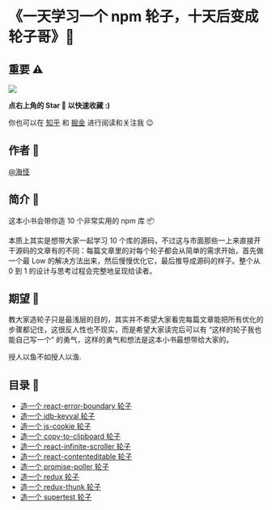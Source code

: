 # 《一天学习一个 npm 轮子，十天后变成轮子哥》💪

## 重要 ⚠️

![](https://img.shields.io/github/stars/Haixiang6123/one-day-one-npm-lib?style=flat-square)

**点右上角的 Star 🌟 以快速收藏 :)**

你也可以在 [知乎](https://www.zhihu.com/column/c_1371023921513472000) 和 [掘金](https://juejin.cn/column/6965512526624718856) 进行阅读和关注我 😉

## 作者 👻

[@海怪](https://yanhaixiang.com/#/)

## 简介 🧐

这本小书会带你造 10 个非常实用的 npm 库 📦

本质上其实是想带大家一起学习 10 个库的源码，不过这与市面那些一上来直接开干源码的文章有的不同：每篇文章里的对每个轮子都会从简单的需求开始，首先做一个最 Low 的解决方法出来，然后慢慢优化它，最后推导成源码的样子。整个从 0 到 1 的设计与思考过程会完整地呈现给读者。

## 期望 🤩

教大家造轮子只是最浅层的目的，其实并不希望大家看完每篇文章能把所有优化的步骤都记住，这很反人性也不现实，而是希望大家读完后可以有 “这样的轮子我也能自己写一个” 的勇气，这样的勇气和想法是这本小书最想带给大家的。

授人以鱼不如授人以渔.

## 目录 💼

* [造一个 react-error-boundary 轮子](https://github.com/Haixiang6123/my-react-error-bounday)
* [造一个 idb-keyval 轮子](https://github.com/Haixiang6123/my-idb-keyval)
* [造一个 js-cookie 轮子](https://github.com/Haixiang6123/my-js-cookie)
* [造一个 copy-to-clipboard 轮子](https://github.com/Haixiang6123/my-copy-to-clipboard)
* [造一个 react-infinite-scroller 轮子](https://github.com/Haixiang6123/my-react-infinite-scroller)
* [造一个 react-contenteditable 轮子](https://github.com/Haixiang6123/my-react-contenteditable)
* [造一个 promise-poller 轮子](https://github.com/Haixiang6123/my-promise-poller)
* [造一个 redux 轮子](https://github.com/Haixiang6123/my-redux)
* [造一个 redux-thunk 轮子](https://github.com/Haixiang6123/my-redux-thunk)
* [造一个 supertest 轮子](https://github.com/Haixiang6123/my-supertest)
